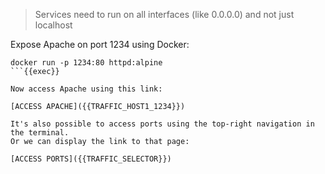 
> Services need to run on all interfaces (like 0.0.0.0) and not just localhost

Expose Apache on port 1234 using Docker:

```
docker run -p 1234:80 httpd:alpine
```{{exec}}

Now access Apache using this link:

[ACCESS APACHE]({{TRAFFIC_HOST1_1234}})

It's also possible to access ports using the top-right navigation in the terminal.
Or we can display the link to that page:

[ACCESS PORTS]({{TRAFFIC_SELECTOR}})
